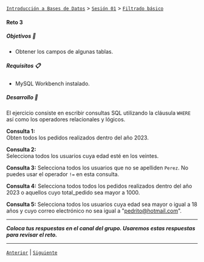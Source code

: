 [`Introducción a Bases de Datos`](../../../README.md) > [`Sesión 01`](../../README.md) > [`Filtrado básico`](../README.md)

#### Reto 3

##### Objetivos 🎯

- Obtener los campos de algunas tablas.

##### Requisitos 📋

- MySQL Workbench instalado.

##### Desarrollo 🚀

El ejercicio consiste en escribir consultas SQL utilizando la cláusula `WHERE` así como los operadores relacionales y lógicos.

**Consulta 1:**   
Obten todos los pedidos realizados dentro del año 2023.

**Consulta 2:**   
Selecciona todos los usuarios cuya edad esté en los veintes.

**Consulta 3:**
Selecciona todos los usuarios que no se apelliden `Perez`. No puedes usar el operador `!=` en esta consulta.

**Consulta 4:**
Selecciona todos todos los pedidos realizados dentro del año 2023 o aquellos cuyo total_pedido sea mayor a 1000.

**Consulta 5:**
Selecciona todos los usuarios cuya edad sea mayor o igual a 18 años y cuyo correo electrónico no sea igual a "pedrito@hotmail.com".


---
*__Coloca tus respuestas en el canal del grupo. Usaremos estas respuestas para revisar el reto.__*

---


[`Anterior`](../ejemplo03/README.md) | [`Siguiente`](../../tema04/README.md)
